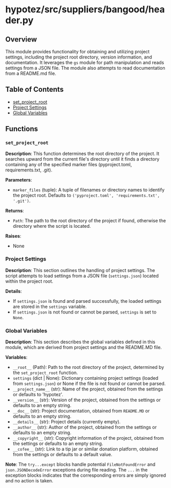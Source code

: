 # hypotez/src/suppliers/bangood/header.py

## Overview

This module provides functionality for obtaining and utilizing project settings, including the project root directory, version information, and documentation. It leverages the `gs` module for path manipulation and reads settings from a JSON file. The module also attempts to read documentation from a README.md file.

## Table of Contents

- [set_project_root](#set-project-root)
- [Project Settings](#project-settings)
- [Global Variables](#global-variables)

## Functions

### `set_project_root`

**Description**: This function determines the root directory of the project. It searches upward from the current file's directory until it finds a directory containing any of the specified marker files (pyproject.toml, requirements.txt, .git).

**Parameters**:
- `marker_files` (tuple): A tuple of filenames or directory names to identify the project root. Defaults to `('pyproject.toml', 'requirements.txt', '.git')`.

**Returns**:
- `Path`: The path to the root directory of the project if found, otherwise the directory where the script is located.

**Raises**:
- None


### Project Settings

**Description**: This section outlines the handling of project settings. The script attempts to load settings from a JSON file (`settings.json`) located within the project root.

**Details**:
- If `settings.json` is found and parsed successfully, the loaded settings are stored in the `settings` variable.
- If `settings.json` is not found or cannot be parsed, `settings` is set to `None`.

### Global Variables

**Description**: This section describes the global variables defined in this module, which are derived from project settings and the README.MD file.

**Variables**:
- `__root__` (Path): Path to the root directory of the project, determined by the `set_project_root` function.
- `settings` (dict | None): Dictionary containing project settings (loaded from `settings.json`) or None if the file is not found or cannot be parsed.
- `__project_name__` (str): Name of the project, obtained from the settings or defaults to 'hypotez'.
- `__version__` (str): Version of the project, obtained from the settings or defaults to an empty string.
- `__doc__` (str): Project documentation, obtained from `README.MD` or defaults to an empty string.
- `__details__` (str): Project details (currently empty).
- `__author__` (str): Author of the project, obtained from the settings or defaults to an empty string.
- `__copyright__` (str): Copyright information of the project, obtained from the settings or defaults to an empty string.
- `__cofee__` (str): Link to a tip jar or similar donation platform, obtained from the settings or defaults to a default value.

**Note**: The `try...except` blocks handle potential `FileNotFoundError` and `json.JSONDecodeError` exceptions during file reading. The `...` in the exception blocks indicates that the corresponding errors are simply ignored and no action is taken.
